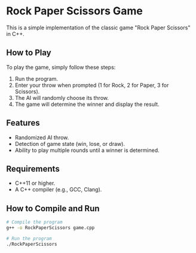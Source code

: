 # Rock Paper Scissors Game

This is a simple implementation of the classic game "Rock Paper Scissors" in C++.

## How to Play

To play the game, simply follow these steps:

1. Run the program.
2. Enter your throw when prompted (1 for Rock, 2 for Paper, 3 for Scissors).
3. The AI will randomly choose its throw.
4. The game will determine the winner and display the result.

## Features

- Randomized AI throw.
- Detection of game state (win, lose, or draw).
- Ability to play multiple rounds until a winner is determined.

## Requirements

- C++11 or higher.
- A C++ compiler (e.g., GCC, Clang).

## How to Compile and Run

```bash
# Compile the program
g++ -o RockPaperScissors game.cpp

# Run the program
./RockPaperScissors

